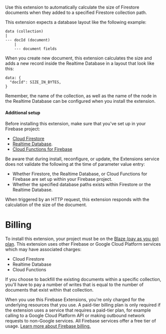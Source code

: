 Use this extension to automatically calculate the size of Firestore documents
when they added to a specified Firestore collection path.

This extension expects a database layout like the following example:

    data (collection)
    |
    --- docId (document)
        |
        --- document fields

When you create new document, this extension calculates the size and adds a new
record inside the Realtime Database in a layout that look like this:

    data: {
      "docId": SIZE_IN_BYTES,
    }

Remember, the name of the collection, as well as the name of the node in the
Realtime Database can be configured when you install the extension.

#### Additional setup

Before installing this extension, make sure that you've set up in your Firebase project:
  * [Cloud Firestore](https://firebase.google.com/docs/firestore/quickstart)
  * [Realtime Database](https://firebase.google.com/docs/database/quickstart).
  * [Cloud Functions for Firebase](https://firebase.google.com/docs/functions/get-started)

Be aware that during install, reconfigure, or update, the Extensions service does not
validate the following at the time of parameter value entry:
  * Whether Firestore, the Realtime Database, or Cloud Functions for Firebase are set up
  within your Firebase project.
  * Whether the specified database paths exists within Firestore or the Realtime Database.

When triggered by an HTTP request, this extension responds with the calculation of the size
of the document.

# Billing

To install this extension, your project must be on the [Blaze (pay as you go) plan](https://firebase.google.com/pricing).
This extension uses other Firebase or Google Cloud Platform services which may have associated charges:

- Cloud Firestore
- Realtime Database
- Cloud Functions

If you choose to backfill the existing documents within a specific collection, you'll have
to pay a number of writes that is equal to the number of documents that exist within that
collection.

When you use this Firebase Extensions, you're only charged for the underlying resources that you use.
A paid-tier billing plan is only required if the extension uses a service that requires a paid-tier plan,
for example calling to a Google Cloud Platform API or making outbound network requests to non-Google services.
All Firebase services offer a free tier of usage. [Learn more about Firebase billing.](https://firebase.google.com/pricing)
